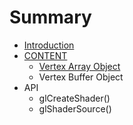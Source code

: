 # Summary

* [Introduction](README.md)
* [CONTENT](chapter1.md)
   * [Vertex Array Object](vertex_array_object.md)
   * Vertex Buffer Object
* API
   * glCreateShader()
   * glShaderSource()

